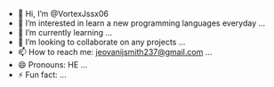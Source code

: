 - 👋 Hi, I’m @VortexJssx06
- 👀 I’m interested in learn a new programming languages everyday ...
- 🌱 I’m currently learning ...
- 💞️ I’m looking to collaborate on any projects ...
- 📫 How to reach me: jeovanijsmith237@gmail.com ...
- 😄 Pronouns: HE ...
- ⚡ Fun fact: ...

<!---
Jssx06/Jssx06 is a ✨ special ✨ repository because its `README.md` (this file) appears on your GitHub profile.
You can click the Preview link to take a look at your changes.
--->
